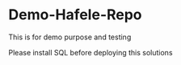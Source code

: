 # Demo-Hafele-Repo
This is for demo purpose and testing



Please install SQL before deploying this solutions

